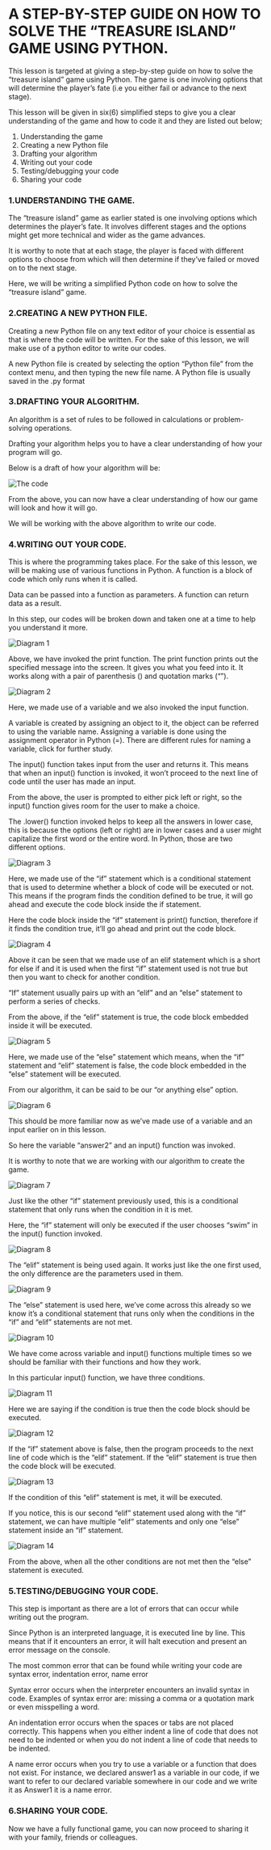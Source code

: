 # A STEP-BY-STEP GUIDE ON HOW TO SOLVE THE “TREASURE ISLAND” GAME USING PYTHON.


This lesson is targeted at giving a step-by-step guide on how to solve the “treasure island” game using Python. The game is one involving options that will determine the player’s fate (i.e you either fail or advance to the next stage).

This lesson will be given in six(6) simplified steps to give you a clear understanding of the game and how to code it and they are listed out below;

1. Understanding the game
2. Creating a new Python file
3. Drafting your algorithm 
4. Writing out your code
5. Testing/debugging your code
6. Sharing your code


### 1.UNDERSTANDING THE GAME.


The “treasure island” game as earlier stated is one involving options which determines the player’s fate. It involves different stages and the options might get more technical and wider as the game advances. 

It is worthy to note that at each stage, the player is faced with different options to choose from which will then determine if they’ve failed or moved on to the next stage. 

Here, we will be writing a simplified Python code on how to solve the “treasure island” game.


### 2.CREATING A NEW PYTHON FILE.


 Creating a new Python file on any text editor of your choice is essential as that is where the code will be written. For the sake of this lesson, we will make use of a python editor to write our codes.

A new Python file is created by  selecting the option “Python file” from the context menu, and then typing the new file name. A Python file is usually saved in the .py format 



### 3.DRAFTING YOUR ALGORITHM. 


An algorithm is a set of rules to be followed in calculations or problem-solving operations.

Drafting your algorithm helps you to have a clear understanding of how your program will go. 

Below is a draft of how your algorithm will be:

![The code](https://photos.google.com/album/AF1QipO6G6PE-3w3vwM9XVrHJbc3y0aC5jC3YSskrh7R/photo/AF1QipNsSYINGgWcn2Mf6v_2NCHpXR6aysdoWMm1Z1oL)

From the above, you can now have a clear understanding of how our game will look and how it will go. 

We will be working with the above algorithm to write our code.



### 4.WRITING OUT YOUR CODE.


This is where the programming takes place. For the sake of this lesson, we will be making use of various functions in Python. A function is a block of code which only runs when it is called. 

Data can be passed into a function as parameters. A function can return data as a result. 

In this step, our codes will be broken down and taken one at a time to help you understand it more.

![Diagram 1](https://photos.google.com/album/AF1QipO6G6PE-3w3vwM9XVrHJbc3y0aC5jC3YSskrh7R/photo/AF1QipMAy9cOrBVP_qka-TqlekKNAcxtfRs21jaEov7Y)

Above, we have invoked the print function. The print function prints out the specified message into the screen. It gives you what you feed into it. It works along with a pair of parenthesis () and quotation marks (“”).

![Diagram 2](https://photos.google.com/album/AF1QipO6G6PE-3w3vwM9XVrHJbc3y0aC5jC3YSskrh7R/photo/AF1QipPhg6zdkpx_B3nYuLHPHOBJ4vvY20DlfSgmysvM)

Here, we made use of a variable and we also invoked the input function.

A variable is created by assigning an object to it, the object can be referred to using the variable name. Assigning a variable is done using the assignment operator in Python (=). There are different rules for naming a variable, click for further study. 

The input() function takes input from the user and returns it. This means that when an input() function is invoked, it won’t proceed to the next line of code until the user has made an input. 

From the above, the user is prompted to either pick left or right, so the input() function gives room for the user to make a choice.

The .lower() function invoked helps to keep all the answers in lower case, this is because the options (left or right) are in lower cases and a user might capitalize the first word or the entire word. In Python, those are two different options.

![Diagram 3](https://photos.google.com/album/AF1QipO6G6PE-3w3vwM9XVrHJbc3y0aC5jC3YSskrh7R/photo/AF1QipM1n5bb0y-TIxEvYuORigihRzIGpXsbq6yD6XPz)


Here, we made use of the “if” statement which is a conditional statement that is used to determine whether a block of code will be executed or not. This means if the program finds the condition defined to be true, it will go ahead and execute the code block inside the if statement. 

Here the code block inside the “if” statement is print() function, therefore if it finds the condition true, it’ll go ahead and print out the code block. 


![Diagram 4](https://photos.google.com/album/AF1QipO6G6PE-3w3vwM9XVrHJbc3y0aC5jC3YSskrh7R/photo/AF1QipMk34iM-C5ygeJzUtV23Emc3n_HZ9E8h8hPJtHs)


Above it can be seen that we made use of an elif statement which is a short for else if and it is used when the first “if” statement used is not true but then you want to check for another condition. 

“If” statement usually pairs up with an “elif” and an “else” statement to perform a series of checks. 

From the above, if the “elif” statement is true, the code block embedded inside it will be executed. 

![Diagram 5](https://photos.google.com/album/AF1QipO6G6PE-3w3vwM9XVrHJbc3y0aC5jC3YSskrh7R/photo/AF1QipOmPbJg07__uVTQkuaSIk6FmA-HcTh6u50hazKB)


Here, we made use of the “else” statement which means, when the “if” statement and “elif” statement is false, the code block embedded in the “else” statement will be executed. 

From our algorithm, it can be said to be our “or anything else” option.


![Diagram 6](https://photos.google.com/album/AF1QipO6G6PE-3w3vwM9XVrHJbc3y0aC5jC3YSskrh7R/photo/AF1QipO9lnIBnHwRAaT9a4U9bA1bdCPJtoLOz88-rRzJ)


This should be more familiar now as we’ve made use of a variable and an input earlier on in this lesson. 

So here the variable “answer2” and an input() function was invoked.

It is worthy to note that we are working with our algorithm to create the game. 


![Diagram 7](https://photos.google.com/album/AF1QipO6G6PE-3w3vwM9XVrHJbc3y0aC5jC3YSskrh7R/photo/AF1QipOMXO52_jbZT2Po0g2Uz1IjEhJezlZGcMf8w7rh)


Just like the other “if” statement previously used, this is a conditional statement that only runs when the condition in it is met. 

Here, the “if” statement will only be executed if the user chooses “swim” in the input() function invoked.


![Diagram 8](https://photos.google.com/album/AF1QipO6G6PE-3w3vwM9XVrHJbc3y0aC5jC3YSskrh7R/photo/AF1QipMdMdZfGBxvTE4J09CKduG2JlqIgDOonpzrEtLR)


The “elif” statement is being used again. It works just like the one first used, the only difference are the parameters used in them.


![Diagram 9](https://photos.google.com/album/AF1QipO6G6PE-3w3vwM9XVrHJbc3y0aC5jC3YSskrh7R/photo/AF1QipP9JzU1YrCKhCcJOAnH1u0I9SV7djYWeID3h8Ak)


The “else” statement is used here, we’ve come across this already so we know it’s a conditional statement that runs only when the conditions in the “if” and “elif” statements are not met.


![Diagram 10](https://photos.google.com/album/AF1QipO6G6PE-3w3vwM9XVrHJbc3y0aC5jC3YSskrh7R/photo/AF1QipMf0_6io-2TLOS9djE2RZjrvjvfvt0912dm44x7)


We have come across variable and input() functions multiple times so we should be familiar with their functions and how they work. 

In this particular input() function, we have three conditions. 


![Diagram 11](https://photos.google.com/album/AF1QipO6G6PE-3w3vwM9XVrHJbc3y0aC5jC3YSskrh7R/photo/AF1QipPTBIZna2hOsy272mCbkL0NKO9YpJmNmglqbEee)


Here we are saying if the condition is true then the code block should be executed.


![Diagram 12](https://photos.google.com/album/AF1QipO6G6PE-3w3vwM9XVrHJbc3y0aC5jC3YSskrh7R/photo/AF1QipM29-fH3bU3vcitJTx0551g6oaLuidneaZlQbRM)


If the “if” statement above is false, then the program proceeds to the next line of code which is the “elif” statement. If the “elif” statement is true then the code block will be executed.


![Diagram 13](https://photos.google.com/album/AF1QipO6G6PE-3w3vwM9XVrHJbc3y0aC5jC3YSskrh7R/photo/AF1QipPyuj0O3PRw2LcugSOB-u2-apUeYRczLgori3LW)


If the condition of this “elif” statement is met, it will be executed.

If you notice, this is our second “elif” statement used along with the “if” statement, we can have multiple “elif” statements and only one “else” statement inside an “if” statement.


![Diagram 14](https://photos.google.com/album/AF1QipO6G6PE-3w3vwM9XVrHJbc3y0aC5jC3YSskrh7R/photo/AF1QipP5hhZMKyiw7lDfp1RmJjTUnn4sSNk8DUdLPDpMhttps://photos.google.com/album/AF1QipO6G6PE-3w3vwM9XVrHJbc3y0aC5jC3YSskrh7R/photo/AF1QipP5hhZMKyiw7lDfp1RmJjTUnn4sSNk8DUdLPDpM)


From the above, when all the other conditions are not met then the “else” statement is executed.



### 5.TESTING/DEBUGGING YOUR CODE.

This step is important as there are a lot of errors that can occur while writing out the program. 

Since Python is an interpreted language, it is executed line by line. This means that if it encounters an error, it will halt execution and present an error message on the console.

The most common error that can be found while writing your code are 
syntax error, 
indentation error,
name error

Syntax error occurs when the interpreter encounters an invalid syntax in code. Examples of syntax error are: missing a comma or a quotation mark or even misspelling a word. 

An indentation error occurs when the spaces or tabs are not placed correctly. This happens when you either indent a line of code that does not need to be indented or when you do not indent a line of code that needs to be indented. 

A name error occurs when you try to use a variable or a function that does not exist. For instance, we declared answer1 as a variable in our code, if we want to refer to our declared variable somewhere in our code and we write it as Answer1 it is a name error. 




### 6.SHARING YOUR CODE.


Now we have a fully functional game, you can now proceed to sharing it with your family, friends or colleagues. 

